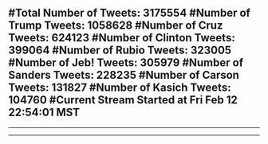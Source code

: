 #Total Number of Tweets: 3175554 
#Number of Trump Tweets: 1058628
#Number of Cruz Tweets: 624123
#Number of Clinton Tweets: 399064
#Number of Rubio Tweets: 323005
#Number of Jeb! Tweets: 305979
#Number of Sanders Tweets: 228235
#Number of Carson Tweets: 131827
#Number of Kasich Tweets: 104760
#Current Stream Started at Fri Feb 12 22:54:01 MST
---
---
---
